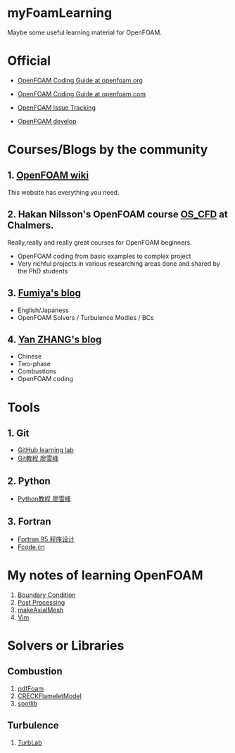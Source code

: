 myFoamLearning
==============
Maybe some useful learning material for OpenFOAM.
# Official 

- [OpenFOAM Coding Guide at openfoam.org](https://cpp.openfoam.org/v8/)

- [OpenFOAM Coding Guide at openfoam.com](https://www.openfoam.com/documentation/guides/latest/api/index.html)

- [OpenFOAM Issue Tracking](http://bugs.openfoam.org)

- [OpenFOAM develop](https://develop.openfoam.com/)


# Courses/Blogs by the community

## 1. [OpenFOAM wiki](http://openfoamwiki.net/index.php/Main_Page)
This website has everything you need.

## 2. Hakan Nilsson's OpenFOAM course [OS_CFD](http://www.tfd.chalmers.se/~hani/kurser/OS_CFD/) at Chalmers.
Really,really and really great courses for OpenFOAM beginners.
- OpenFOAM coding from basic examples to complex project
- Very richful projects in various researching areas done and shared by the PhD students 

## 3. [Fumiya's blog](https://caefn.com/openfoam)

- English/Japaness
- OpenFOAM Solvers / Turbulence Modles / BCs

## 4. [Yan ZHANG's blog](https://openfoam.top/)
- Chinese
- Two-phase
- Combustions
- OpenFOAM coding

# Tools

## 1. Git
- [GitHub learning lab](https://lab.github.com/)
- [Git教程 廖雪峰](https://www.liaoxuefeng.com/wiki/896043488029600)

## 2. Python
- [Python教程 廖雪峰](https://www.liaoxuefeng.com/wiki/1016959663602400)

## 3. Fortran
- [Fortran 95 程序设计](http://fcode.cn/resource_ebook-1-1.html)
- [Fcode.cn](http://fcode.cn/)

# My notes of learning OpenFOAM

1. [Boundary Condition](./codedInlet.md)
2. [Post Processing](./postProcessing.md)
3. [makeAxialMesh](./makeAxialMesh.md)
3. [Vim](./vim.md)

# Solvers or Libraries

## Combustion
1. [pdfFoam](https://github.com/wildmichael/pdfFoam)
2. [CRECKFlameletModel](https://github.com/shor-ty/CRECKFlameletModel)
3. [sootlib](https://github.com/BYUignite/sootlib)

## Turbulence
1. [TurbLab](https://github.com/syavash20/TurbLab)
